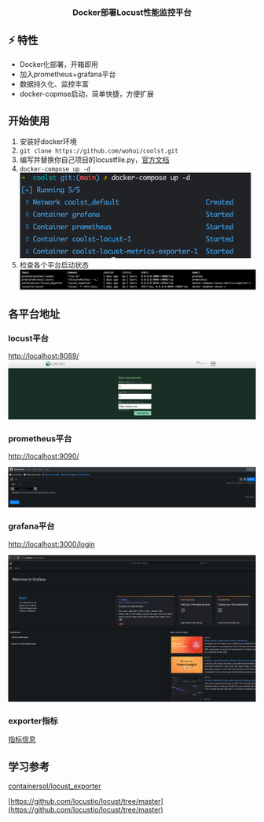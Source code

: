 <h3 align="center">Docker部署Locust性能监控平台</h3>

## ⚡️ 特性

* Docker化部署，开箱即用
* 加入prometheus+grafana平台
* 数据持久化、监控丰富
* docker-copmse启动，简单快捷，方便扩展

## 开始使用

1. 安装好docker环境
2. ```git clone https://github.com/wohui/coolst.git```
3. 编写并替换你自己项目的locustfile.py，[官方文档](https://docs.locust.io/en/stable/)
4. ```docker-compose up -d```
   ![img.png](assets/img_rundocker.png)
5. 检查各个平台启动状态
   ![img.png](assets/img_dockerstatus.png)

## 各平台地址

### locust平台

[http://localhost:8089/](https://localhost:8089/)
![image_locust.png](assets%2Fimage_locust.png)

### prometheus平台

[http://localhost:9090/](https://localhost:9090/)

[](https://)

![image.png](assets/img_prometheus.png)

### grafana平台

[http://localhost:3000/login](http://localhost:3000/login)

![image.png](assets/gra2.png)
### exporter指标
[指标信息](https://github.com/ContainerSolutions/locust_exporter/blob/main/locust_exporter.md)
## 学习参考
[containersol/locust_exporter](https://github.com/ContainerSolutions/locust_exporter)

[https://github.com/locustio/locust/tree/master](https://github.com/locustio/locust/tree/master)